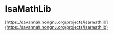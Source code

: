# IsaMathLib




















[https://savannah.nongnu.org/projects/isarmathlib](https://savannah.nongnu.org/projects/isarmathlib)














